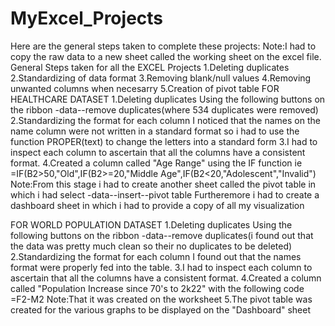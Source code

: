 # MyExcel_Projects
 Here are the general steps taken to complete these projects:
 Note:I had to copy the raw data to a new sheet called the working sheet on the excel file.
 General Steps taken for all the EXCEL Projects
 1.Deleting duplicates
 2.Standardizing of data format
 3.Removing blank/null values
 4.Removing unwanted columns when necesarry
 5.Creation of pivot table
 FOR HEALTHCARE DATASET
 1.Deleting duplicates
 Using the following buttons on the ribbon 
  -data--remove duplicates(where 534 duplicates were removed)
  2.Standardizing the format for each column
    I noticed that the names on the name column were not written in a standard format so i had to use
    the function PROPER(text) to change the letters into a standard form
  3.I had to inspect each column to ascertain that all the columns have a consistent format.
  4.Created a column called "Age Range" using the IF function ie
    =IF(B2>50,"Old",IF(B2>=20,"Middle Age",IF(B2<20,"Adolescent","Invalid")
    Note:From this stage i had to create another sheet called the pivot table in which i had select
    -data--insert--pivot table
    Furtheremore i had to create a dashboard sheet in which i had to provide a copy of all my visualization

FOR WORLD POPULATION DATASET
1.Deleting duplicates
Using the following buttons on the ribbon 
  -data--remove duplicates(i found out that the data was pretty much clean so their no duplicates to be deleted)
  2.Standardizing the format for each column
  I found out that the names format were properly fed into the table.
  3.I had to inspect each column to ascertain that all the columns have a consistent format.
  4.Created a column called "Population Increase since 70's to 2k22" with the following code
  =F2-M2
  Note:That it was created on the worksheet
  5.The pivot table was created for the various graphs to be displayed on the "Dashboard" sheet
  
